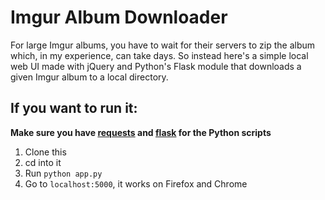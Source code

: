 # Imgur Album Downloader

For large Imgur albums, you have to wait for their servers to zip the album which, in my experience, can take days. So instead here's a simple local web UI made with jQuery and Python's Flask module that downloads a given Imgur album to a local directory.

## If you want to run it:
**Make sure you have [requests](http://docs.python-requests.org/en/master/) and [flask](http://flask.pocoo.org/) for the Python scripts**
1) Clone this
2) cd into it
3) Run `python app.py`
4) Go to `localhost:5000`, it works on Firefox and Chrome
